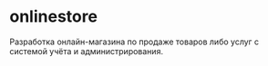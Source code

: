 # onlinestore
Разработка онлайн-магазина по продаже товаров либо услуг с системой учёта и администрирования.
